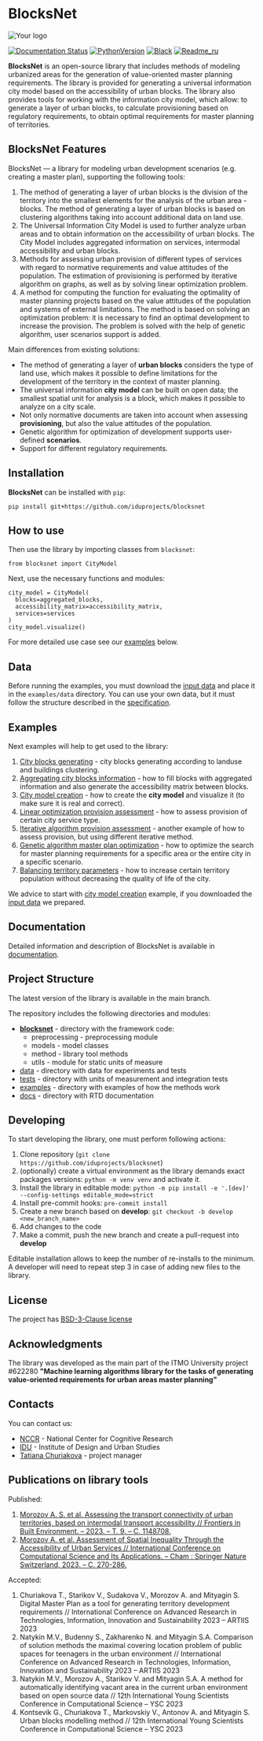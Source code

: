 # BlocksNet

![Your logo](https://i.ibb.co/QC9XD07/blocksnet.png)

[![Documentation Status](https://readthedocs.org/projects/blocknet/badge/?version=latest)](https://blocknet.readthedocs.io/en/latest/?badge=latest)
[![PythonVersion](https://img.shields.io/badge/python-3.10-blue)](https://pypi.org/project/blocksnet/)
[![Black](https://img.shields.io/badge/code%20style-black-000000.svg)](https://github.com/psf/black)
[![Readme_ru](https://img.shields.io/badge/lang-ru-yellow.svg)](README-RU.md)

**BlocksNet** is an open-source library that includes methods of modeling urbanized areas for the generation of value-oriented master planning requirements. The library is provided for generating a universal information city model based on the accessibility of urban blocks. The library also provides tools for working with the information city model, which allow: to generate a layer of urban blocks, to calculate provisioning based on regulatory requirements, to obtain optimal requirements for master planning of territories.

## BlocksNet Features

BlocksNet — a library for modeling urban development scenarios (e.g. creating a master plan), supporting the following tools:

1. The method of generating a layer of urban blocks is the division of the territory into the smallest elements for the analysis of the urban area - blocks. The method of generating a layer of urban blocks is based on clustering algorithms taking into account additional data on land use.
2. The Universal Information City Model is used to further analyze urban areas and to obtain information on the accessibility of urban blocks. The City Model includes aggregated information on services, intermodal accessibility and urban blocks.
3. Methods for assessing urban provision of different types of services with regard to normative requirements and value attitudes of the population. The estimation of provisioning is performed by iterative algorithm on graphs, as well as by solving linear optimization problem.
4. A method for computing the function for evaluating the optimality of master planning projects based on the value attitudes of the population and systems of external limitations. The method is based on solving an optimization problem: it is necessary to find an optimal development to increase the provision. The problem is solved with the help of genetic algorithm, user scenarios support is added.

Main differences from existing solutions:

- The method of generating a layer of **urban blocks** considers the type of land use, which makes it possible to define limitations for the development of the territory in the context of master planning.
- The universal information **city model** can be built on open data; the smallest spatial unit for analysis is a block, which makes it possible to analyze on a city scale.
- Not only normative documents are taken into account when assessing **provisioning**, but also the value attitudes of the population.
- Genetic algorithm for optimization of development supports user-defined **scenarios**.
- Support for different regulatory requirements.

## Installation

**BlocksNet** can be installed with `pip`:

```
pip install git+https://github.com/iduprojects/blocksnet
```

## How to use

Then use the library by importing classes from `blocksnet`:

```
from blocksnet import CityModel
```

Next, use the necessary functions and modules:

```
city_model = CityModel(
  blocks=aggregated_blocks,
  accessibility_matrix=accessibility_matrix,
  services=services
)
city_model.visualize()
```

For more detailed use case see our [examples](#examples) below.

## Data

Before running the examples, you must download the [input data](https://drive.google.com/drive/folders/1xrLzJ2mcA0Qn7FG0ul8mTkfzKolvUoiP) and place it in the `examples/data` directory. You can use your own data, but it must follow the structure described in the [specification](https://blocknet.readthedocs.io/en/latest/index.html).

## Examples

Next examples will help to get used to the library:

1. [City blocks generating](examples/1%20blocks_cutter.ipynb) - city blocks generating according to landuse and buildings clustering.
2. [Aggregating city blocks information](examples/2%20data_getter.ipynb) - how to fill blocks with aggregated information and also generate the accessibility matrix between blocks.
3. [City model creation](examples/3%20city_model.ipynb) - how to create the **city model** and visualize it (to make sure it is real and correct).
4. [Linear optimization provision assessment](examples/3a%20city_model%20lp_provision.ipynb) - how to assess provision of certain city service type.
5. [Iterative algorithm provision assessment](examples/3b%20city_model%20iterative_provision.ipynb) - another example of how to assess provision, but using different iterative method.
6. [Genetic algorithm master plan optimization](examples/3d%20city_model%20genetic.ipynb) - how to optimize the search for master planning requirements for a specific area or the entire city in a specific scenario.
7. [Balancing territory parameters](examples/3c%20city_model%20balancer.ipynb) - how to increase certain territory population without decreasing the quality of life of the city.

We advice to start with [city model creation](examples/3%20city_model.ipynb) example, if you downloaded the [input data](https://drive.google.com/drive/folders/1xrLzJ2mcA0Qn7FG0ul8mTkfzKolvUoiP) we prepared.

## Documentation

Detailed information and description of BlocksNet is available in [documentation](https://blocknet.readthedocs.io/en/latest/).

## Project Structure

The latest version of the library is available in the main branch.

The repository includes the following directories and modules:

- [**blocksnet**](https://github.com/iduprojects/blocksnet/tree/main/blocksnet) - directory with the framework code:
  - preprocessing - preprocessing module
  - models - model classes
  - method - library tool methods
  - utils - module for static units of measure
- [data](https://github.com/iduprojects/blocksnet/tree/main/data) - directory with data for experiments and tests
- [tests](https://github.com/iduprojects/blocksnet/tree/main/tests) - directory with units of measurement and integration tests
- [examples](https://github.com/iduprojects/blocksnet/tree/main/examples) - directory with examples of how the methods work
- [docs](https://github.com/iduprojects/blocksnet/tree/main/docs) - directory with RTD documentation

## Developing

To start developing the library, one must perform following actions:

1. Clone repository (`git clone https://github.com/iduprojects/blocksnet`)
2. (optionally) create a virtual environment as the library demands exact packages versions: `python -m venv venv` and activate it.
3. Install the library in editable mode: `python -m pip install -e '.[dev]' --config-settings editable_mode=strict`
4. Install pre-commit hooks: `pre-commit install`
5. Create a new branch based on **develop**: `git checkout -b develop <new_branch_name>`
6. Add changes to the code
7. Make a commit, push the new branch and create a pull-request into **develop**

Editable installation allows to keep the number of re-installs to the minimum. A developer will need to repeat step 3 in case of adding new files to the library.

## License

The project has [BSD-3-Clause license](./LICENSE)

## Acknowledgments

The library was developed as the main part of the ITMO University project #622280 **"Machine learning algorithms library for the tasks of generating value-oriented requirements for urban areas master planning"**

## Contacts

You can contact us:

- [NCCR](https://actcognitive.org/o-tsentre/kontakty) - National Center for Cognitive Research
- [IDU](https://idu.itmo.ru/en/contacts/contacts.htm) - Institute of Design and Urban Studies
- [Tatiana Churiakova](https://t.me/tanya_chk) - project manager

## Publications on library tools

Published:

1. [Morozov A. S. et al. Assessing the transport connectivity of urban territories, based on intermodal transport accessibility // Frontiers in Built Environment. – 2023. – Т. 9. – С. 1148708.](https://www.frontiersin.org/articles/10.3389/fbuil.2023.1148708/full)
2. [Morozov A. et al. Assessment of Spatial Inequality Through the Accessibility of Urban Services // International Conference on Computational Science and Its Applications. – Cham : Springer Nature Switzerland, 2023. – С. 270-286.](https://link.springer.com/chapter/10.1007/978-3-031-36808-0_18)

Accepted:

1. Churiakova T., Starikov V., Sudakova V., Morozov A. and Mityagin S. Digital Master Plan as a tool for generating territory development requirements // International Conference on Advanced Research in Technologies, Information, Innovation and Sustainability 2023 – ARTIIS 2023
2. Natykin M.V., Budenny S., Zakharenko N. and Mityagin S.A. Comparison of solution methods the maximal covering location problem of public spaces for teenagers in the urban environment // International Conference on Advanced Research in Technologies, Information, Innovation and Sustainability 2023 – ARTIIS 2023
3. Natykin M.V., Morozov A., Starikov V. and Mityagin S.A. A method for automatically identifying vacant area in the current urban environment based on open source data // 12th International Young Scientists Conference in Computational Science – YSC 2023
4. Kontsevik G., Churiakova T., Markovskiy V., Antonov A. and Mityagin S. Urban blocks modelling method // 12th International Young Scientists Conference in Computational Science – YSC 2023
